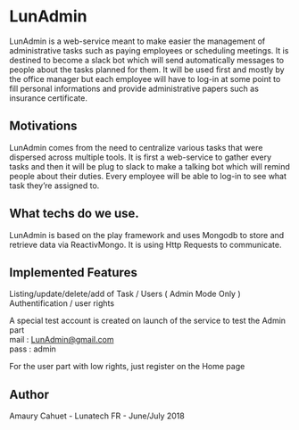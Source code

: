 # LunAdmin

LunAdmin is a web-service meant to make easier the management of administrative tasks such as paying employees or scheduling meetings. It is destined to become a slack bot which will send automatically messages to people about the tasks planned for them. It will be used first and mostly by the office manager but each employee will have to log-in at some point to fill personal informations and provide administrative papers such as insurance certificate.

## Motivations

LunAdmin comes from the need to centralize various tasks that were dispersed across multiple tools. It is first a web-service to gather every tasks and then it will be plug to slack to make a talking bot which will remind people about their duties. Every employee will be able to log-in to see what task they’re assigned to.

## What techs do we use.

LunAdmin is based on the play framework and uses Mongodb to store and retrieve data via ReactivMongo. It is using Http Requests to communicate. 

## Implemented Features

Listing/update/delete/add of Task / Users   ( Admin Mode Only )
Authentification / user rights

A special test account is created on launch of the service to test the Admin part\
mail : LunAdmin@gmail.com \
pass : admin

For the user part with low rights, just register on the Home page

## Author

Amaury Cahuet - Lunatech FR - June/July 2018